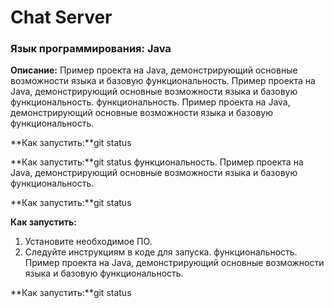 # Chat Server

### Язык программирования: Java

**Описание:**
Пример проекта на Java, демонстрирующий основные возможности языка и базовую функциональность.
Пример проекта на Java, демонстрирующий основные возможности языка и базовую функциональность.
функциональность.
Пример проекта на Java, демонстрирующий основные возможности языка и базовую функциональность.

**Как запустить:**git status

**Как запустить:**git status
функциональность.
Пример проекта на Java, демонстрирующий основные возможности языка и базовую функциональность.

**Как запустить:**git status

**Как запустить:**
1. Установите необходимое ПО.
2. Следуйте инструкциям в коде для запуска.
функциональность.
Пример проекта на Java, демонстрирующий основные возможности языка и базовую функциональность.

**Как запустить:**git status

